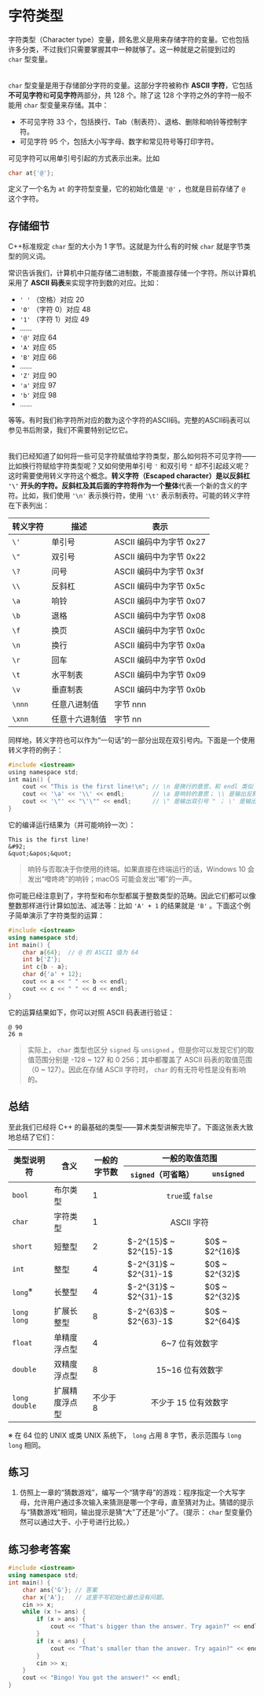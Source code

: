 # 字符类型

字符类型（Character type）变量，顾名思义是用来存储字符的变量。它也包括许多分类，不过我们只需要掌握其中一种就够了。这一种就是之前提到过的 `char` 型变量。

<h6 id="idx_ASCII+字符"></h6>
<h6 id="idx_不可见字符"></h6>
<h6 id="idx_可见字符"></h6>

`char` 型变量是用于存储部分字符的变量。这部分字符被称作 **ASCII 字符**，它包括**不可见字符**和**可见字符**两部分，共 128 个。除了这 128 个字符之外的字符一般不能用 `char` 型变量来存储。其中：

- 不可见字符 33 个，包括换行、Tab（制表符）、退格、删除和响铃等控制字符。
- 可见字符 95 个，包括大小写字母、数字和常见符号等打印字符。

可见字符可以用单引号引起的方式表示出来。比如
```cpp
char at{'@'};
```
定义了一个名为 `at` 的字符型变量，它的初始化值是 `'@'` ，也就是目前存储了 `@`  这个字符。

## 存储细节

C++标准规定 `char` 型的大小为 1 字节。这就是为什么有的时候 `char` 就是字节类型的同义词。

常识告诉我们，计算机中只能存储二进制数，不能直接存储一个字符。所以计算机采用了 **ASCII 码表**来实现字符到数的对应。比如：

- `' '` （空格）对应 20
- `'0'` （字符 0）对应 48
- `'1'` （字符 1）对应 49
- ……
- `'@'` 对应 64
- `'A'` 对应 65
- `'B'` 对应 66
- ……
- `'Z'` 对应 90
- `'a'` 对应 97
- `'b'` 对应 98
- ……

等等。有时我们称字符所对应的数为这个字符的ASCII码。完整的ASCII码表可以参见书后附录，我们不需要特别记忆它。

<h6 id="idx_转义字符"></h6>

我们已经知道了如何将一些可见字符赋值给字符类型，那么如何将不可见字符——比如换行符赋给字符类型呢？又如何使用单引号 `'` 和双引号 `"` 却不引起歧义呢？这时需要使用转义字符这个概念。**转义字符（Escaped character）**是以反斜杠 `'\'` 开头的字符。反斜杠及其后面的字符将**作为一个整体**代表一个新的含义的字符。比如，我们使用 `'\n'` 表示换行符，使用 `'\t'` 表示制表符。可能的转义字符在下表列出：

| 转义字符 | 描述 | 表示 |
| --- | --- | --- |
| `\'`  | 单引号 | ASCII 编码中为字节 0x27 |
| `\"`  | 双引号 | ASCII 编码中为字节 0x22 |
| `\?`  | 问号 | ASCII 编码中为字节 0x3f |
| `\\`  | 反斜杠 | ASCII 编码中为字节 0x5c |
| `\a`  | 响铃 | ASCII 编码中为字节 0x07 |
| `\b`  | 退格 | ASCII 编码中为字节 0x08 |
| `\f`  | 换页 | ASCII 编码中为字节 0x0c |
| `\n`  | 换行 | ASCII 编码中为字节 0x0a |
| `\r`  | 回车 | ASCII 编码中为字节 0x0d |
| `\t`  | 水平制表 | ASCII 编码中为字节 0x09 |
| `\v`  | 垂直制表 | ASCII 编码中为字节 0x0b |
| `\nnn`  | 任意八进制值 | 字节 nnn |
| `\xnn`  | 任意十六进制值 | 字节 nn |

同样地，转义字符也可以作为“一句话”的一部分出现在双引号内。下面是一个使用转义字符的例子：
```CPP
#include <iostream>
using namespace std;
int main() {
    cout << "This is the first line!\n"; // \n 是换行的意思，和 endl 类似
    cout << '\a' << '\\' << endl;        // \a 是响铃的意思； \\ 是输出反斜杠 \ 本身
    cout << '\"' << "\'\"" << endl;      // \" 是输出双引号 " ； \' 是输出单引号 '
}
```
它的编译运行结果为（并可能响铃一次）：

```io
This is the first line!
&#92;
&quot;&apos;&quot;
```

> 响铃与否取决于你使用的终端。如果直接在终端运行的话，Windows 10 会发出“噔咚咚”的响铃；macOS 可能会发出“嘟”的一声。

你可能已经注意到了，字符型和布尔型都属于整数类型的范畴。因此它们都可以像整数那样进行计算如加法、减法等：比如 `'A' + 1` 的结果就是 `'B'` 。下面这个例子简单演示了字符类型的运算：
```CPP
#include <iostream>
using namespace std;
int main() {
    char a{64};  // @ 的 ASCII 值为 64
    int b{'Z'};
    int c{b - a};
    char d{'a' + 12};
    cout << a << " " << b << endl;
    cout << c << " " << d << endl;
}
```
它的运算结果如下，你可以对照 ASCII 码表进行验证：

```io
@ 90
26 m
```

> 实际上， `char` 类型也区分 `signed` 与 `unsigned` 。但是你可以发现它们的取值范围分别是 -128 ~ 127 和 0  256；其中都覆盖了 ASCII 码表的取值范围（0 ~ 127）。因此在存储 ASCII 字符时， `char` 的有无符号性是没有影响的。

## 总结

至此我们已经将 C++ 的最基础的类型——算术类型讲解完毕了。下面这张表大致地总结了它们：

<div class="table-wrapper">
<table>
<thead>
    <tr>
        <th style="text-align:center" rowspan="2">类型说明符</th>
        <th style="text-align:center" rowspan="2">含义</th>
        <th style="text-align:center" rowspan="2">一般的字节数</th>
        <th style="text-align:center" colspan="2">一般的取值范围</th>
    </tr>
    <tr>
        <th style="text-align:center"><code>signed</code>（可省略）</th>
        <th style="text-align:center"><code>unsigned</code></th>
    </tr>
    </thead>
    <tbody>
    <tr>
        <td><code>bool</code></td>
        <td>布尔类型</td>
        <td>1</td>
        <td style="text-align:center" colspan="2"><code>true</code>或 <code>false</code></td>
    </tr>
    <tr>
        <td><code>char</code></td>
        <td>字符类型</td>
        <td>1</td>
        <td style="text-align:center" colspan="2">ASCII 字符</td>
    </tr>
    <tr>
        <td><code>short</code></td>
        <td>短整型</td>
        <td>2</td>
        <td>$-2^{15}$ ~ $2^{15}-1$</td>
        <td>$0$ ~ $2^{16}$</td>
    </tr>
    <tr>
        <td><code>int</code></td>
        <td>整型</td>
        <td>4</td>
        <td>$-2^{31}$ ~ $2^{31}-1$</td>
        <td>$0$ ~ $2^{32}$</td>
    </tr>
    <tr>
        <td><code>long</code><sup>※</sup></td>
        <td>长整型</td>
        <td>4</td>
        <td>$-2^{31}$ ~ $2^{31}-1$</td>
        <td>$0$ ~ $2^{32}$</td>
    </tr>
    <tr>
        <td><code>long long</code></td>
        <td>扩展长整型</td>
        <td>8</td>
        <td>$-2^{63}$ ~ $2^{63}-1$</td>
        <td>$0$ ~ $2^{64}$</td>
    </tr>
    <tr>
        <td><code>float</code></td>
        <td>单精度浮点型</td>
        <td>4</td>
        <td style="text-align:center" colspan="2">6~7 位有效数字</td>
    </tr>
    <tr>
        <td><code>double</code></td>
        <td>双精度浮点型</td>
        <td>8</td>
        <td style="text-align:center" colspan="2">15~16 位有效数字</td>
    </tr>
    <tr>
        <td><code>long double</code></td>
        <td>扩展精度浮点型</td>
        <td>不少于 8</td>
        <td style="text-align:center" colspan="2">不少于 15 位有效数字</td>
    </tr>
    </tbody>
</table>
</div>
<p class="small">※ 在 64 位的 UNIX 或类 UNIX 系统下， <code>long</code> 占用 8 字节，表示范围与 <code>long long</code> 相同。</p>

## 练习

1. 仿照上一章的“猜数游戏”，编写一个“猜字母”的游戏：程序指定一个大写字母，允许用户通过多次输入来猜测是哪一个字母，直至猜对为止。猜错的提示与“猜数游戏”相同，输出提示是猜“大”了还是“小”了。（提示： `char` 型变量仍然可以通过大于、小于号进行比较。）

## 练习参考答案

```CPP
#include <iostream>
using namespace std;
int main() {
    char ans{'G'}; // 答案
    char x{'A'};   // 这里不写初始化器也没有问题。
    cin >> x;
    while (x != ans) {
        if (x > ans) {
            cout << "That's bigger than the answer. Try again?" << endl;
        }
        if (x < ans) {
            cout << "That's smaller than the answer. Try again?" << endl;
        }
        cin >> x;
    }
    cout << "Bingo! You got the answer!" << endl;
}
```


